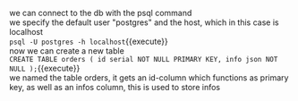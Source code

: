we can connect to the db with the psql command<br />
we specify the default user "postgres" and the host, which in this case is localhost
<br />`
psql -U postgres -h localhost
`{{execute}}
<br />now we can create a new table
<br />`
CREATE TABLE orders (
	id serial NOT NULL PRIMARY KEY,
	info json NOT NULL
);
`{{execute}}
<br />we named the table orders, it gets an id-column which functions as primary key, as well as an infos column, this is used
to store infos
